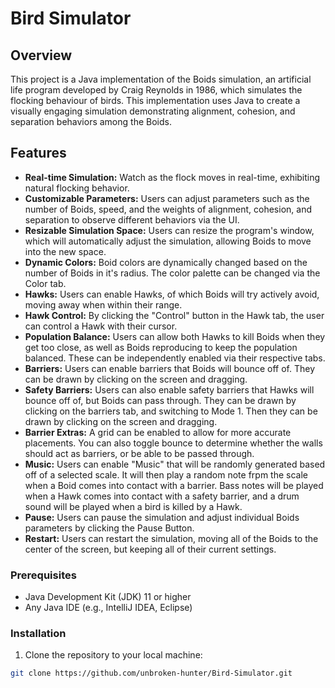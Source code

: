 # Bird Simulator

## Overview

This project is a Java implementation of the Boids simulation, an artificial life program developed by Craig Reynolds in 1986, which simulates the flocking behaviour of birds. This implementation uses Java to create a visually engaging simulation demonstrating alignment, cohesion, and separation behaviors among the Boids.

## Features

- **Real-time Simulation:** Watch as the flock moves in real-time, exhibiting natural flocking behavior.
- **Customizable Parameters:** Users can adjust parameters such as the number of Boids, speed, and the weights of alignment, cohesion, and separation to observe different behaviors via the UI.
- **Resizable Simulation Space:** Users can resize the program's window, which will automatically adjust the simulation, allowing Boids to move into the new space.
- **Dynamic Colors:** Boid colors are dynamically changed based on the number of Boids in it's radius. The color palette can be changed via the Color tab.
- **Hawks:** Users can enable Hawks, of which Boids will try actively avoid, moving away when within their range.
- **Hawk Control:** By clicking the "Control" button in the Hawk tab, the user can control a Hawk with their cursor.
- **Population Balance:** Users can allow both Hawks to kill Boids when they get too close, as well as Boids reproducing to keep the population balanced. These can be independently enabled via their respective tabs.
- **Barriers:** Users can enable barriers that Boids will bounce off of. They can be drawn by clicking on the screen and dragging.
- **Safety Barriers:** Users can also enable safety barriers that Hawks will bounce off of, but Boids can pass through. They can be drawn by clicking on the barriers tab, and switching to Mode 1. Then they can be drawn by clicking on the screen and dragging.
- **Barrier Extras:** A grid can be enabled to allow for more accurate placements. You can also toggle bounce to determine whether the walls should act as barriers, or be able to be passed through.
- **Music:** Users can enable "Music" that will be randomly generated based off of a selected scale. It will then play a random note frpm the scale when a Boid comes into contact with a barrier. Bass notes will be played when a Hawk comes into contact with a safety barrier, and a drum sound will be played when a bird is killed by a Hawk.
- **Pause:** Users can pause the simulation and adjust individual Boids parameters by clicking the Pause Button.
- **Restart:** Users can restart the simulation, moving all of the Boids to the center of the screen, but keeping all of their current settings.

### Prerequisites

- Java Development Kit (JDK) 11 or higher
- Any Java IDE (e.g., IntelliJ IDEA, Eclipse)

### Installation

1. Clone the repository to your local machine:

```bash
git clone https://github.com/unbroken-hunter/Bird-Simulator.git
```
